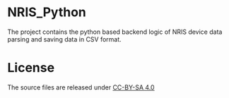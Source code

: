 # NRIS_Python
The project contains the python based backend logic of NRIS device data parsing and saving data in CSV format.

# License
The source files are released under [CC-BY-SA 4.0](https://creativecommons.org/licenses/by-sa/4.0/)
